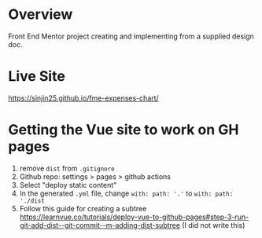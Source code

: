 # Overview
Front End Mentor project creating and implementing from a supplied design doc.

# Live Site
https://sinjin25.github.io/fme-expenses-chart/

# Getting the Vue site to work on GH pages
1. remove `dist` from `.gitignore`
2. Github repo: settings > pages > github actions
3. Select "deploy static content"
4. In the generated `.yml` file, change `with: path: '.'` to `with: path: './dist`
5. Follow this guide for creating a subtree https://learnvue.co/tutorials/deploy-vue-to-github-pages#step-3-run-git-add-dist--git-commit--m-adding-dist-subtree (I did not write this)